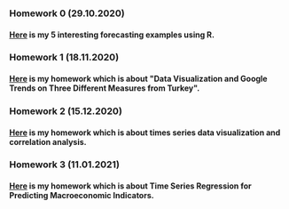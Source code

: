 
### Homework 0 	(29.10.2020)

#### [Here](/files/hw0.html) is my 5 interesting forecasting examples using R.


### Homework 1 	(18.11.2020)

#### [Here](/files/HW1.html) is my homework which is about "Data Visualization and Google Trends on Three Different Measures from Turkey".

### Homework 2 	(15.12.2020)

#### [Here](/files/HW2.html) is my homework which is about times series data visualization and correlation analysis.

### Homework 3 	(11.01.2021)

#### [Here](/files/HW3.html) is my homework which is about Time Series Regression for Predicting Macroeconomic Indicators. 


